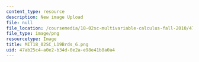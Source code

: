 ```yaml
---
content_type: resource
description: New image Upload
file: null
file_location: /coursemedia/18-02sc-multivariable-calculus-fall-2010/47ab25c4a0e2b34d0e2ae98e41b8a0a4_MIT18_02SC_L19Brds_6.png
file_type: image/png
resourcetype: Image
title: MIT18_02SC_L19Brds_6.png
uid: 47ab25c4-a0e2-b34d-0e2a-e98e41b8a0a4
---
```

